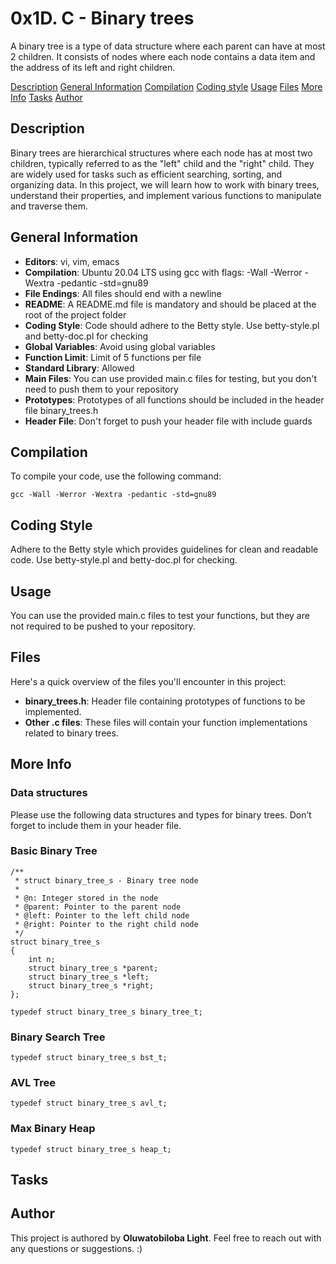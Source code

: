# 0x1D. C - Binary trees
A binary tree is a type of data structure where each parent can have at most 2 children. It consists of nodes where each node contains a data item and the address of its left and right children.

[Description](#description)
[General Information](#general-information)
[Compilation](#compilation)
[Coding style](#coding-style)
[Usage](#usage)
[Files](#files)
[More Info](#more-info)
[Tasks](#tasks)
[Author](#author)


## Description
Binary trees are hierarchical structures where each node has at most two children, typically referred to as the "left" child and the "right" child. They are widely used for tasks such as efficient searching, sorting, and organizing data. In this project, we will learn how to work with binary trees, understand their properties, and implement various functions to manipulate and traverse them.

## General Information
* **Editors**: vi, vim, emacs
* **Compilation**: Ubuntu 20.04 LTS using gcc with flags: -Wall -Werror -Wextra -pedantic -std=gnu89
* **File Endings**: All files should end with a newline
* **README**: A README.md file is mandatory and should be placed at the root of the project folder
* **Coding Style**: Code should adhere to the Betty style. Use betty-style.pl and betty-doc.pl for checking
* **Global Variables**: Avoid using global variables
* **Function Limit**: Limit of 5 functions per file
* **Standard Library**: Allowed
* **Main Files**: You can use provided main.c files for testing, but you don't need to push them to your repository
* **Prototypes**: Prototypes of all functions should be included in the header file binary_trees.h
* **Header File**: Don't forget to push your header file with include guards

## Compilation
To compile your code, use the following command:
```
gcc -Wall -Werror -Wextra -pedantic -std=gnu89
```

## Coding Style
Adhere to the Betty style which provides guidelines for clean and readable code. Use betty-style.pl and betty-doc.pl for checking.

## Usage
You can use the provided main.c files to test your functions, but they are not required to be pushed to your repository.


## Files
Here's a quick overview of the files you'll encounter in this project:

- **binary_trees.h**: Header file containing prototypes of functions to be implemented.
- **Other .c files**: These files will contain your function implementations related to binary trees.

## More Info
### Data structures
Please use the following data structures and types for binary trees. Don’t forget to include them in your header file.

### Basic Binary Tree
```
/**
 * struct binary_tree_s - Binary tree node
 *
 * @n: Integer stored in the node
 * @parent: Pointer to the parent node
 * @left: Pointer to the left child node
 * @right: Pointer to the right child node
 */
struct binary_tree_s
{
    int n;
    struct binary_tree_s *parent;
    struct binary_tree_s *left;
    struct binary_tree_s *right;
};

typedef struct binary_tree_s binary_tree_t;
```

### Binary Search Tree
```
typedef struct binary_tree_s bst_t;
```
### AVL Tree
```
typedef struct binary_tree_s avl_t;
```
### Max Binary Heap
```
typedef struct binary_tree_s heap_t;
```


## Tasks


## Author
This project is authored by **Oluwatobiloba Light**. Feel free to reach out with any questions or suggestions. :)